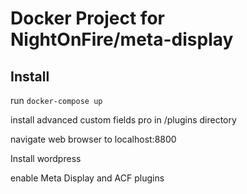 # Docker Project for NightOnFire/meta-display

## Install

run `docker-compose up`

install advanced custom fields pro in /plugins directory

navigate web browser to localhost:8800

Install wordpress

enable Meta Display and ACF plugins
